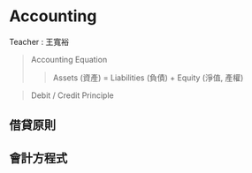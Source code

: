 # Accounting

Teacher : 王寬裕

> Accounting Equation
>> Assets (資產) = Liabilities (負債) + Equity (淨值, 產權)

> Debit / Credit Principle

## 借貸原則

## 會計方程式